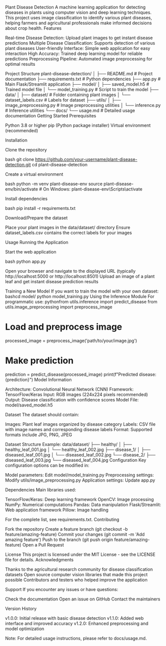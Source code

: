 Plant Disease Detection
A machine learning application for detecting diseases in plants using computer vision and deep learning techniques. This project uses image classification to identify various plant diseases, helping farmers and agricultural professionals make informed decisions about crop health.
Features

Real-time Disease Detection: Upload plant images to get instant disease predictions
Multiple Disease Classification: Supports detection of various plant diseases
User-friendly Interface: Simple web application for easy interaction
High Accuracy: Trained deep learning model for reliable predictions
Preprocessing Pipeline: Automated image preprocessing for optimal results

Project Structure
plant-disease-detection/
│
├── README.md                         # Project documentation
├── requirements.txt                  # Python dependencies
├── app.py                           # Main Flask/Streamlit application
├── model/
│   ├── saved_model.h5               # Trained model file
│   └── model_training.py            # Script to train the model
├── data/
│   ├── dataset/                     # Folder containing plant images
│   └── dataset_labels.csv           # Labels for dataset
├── utils/
│   ├── image_preprocessing.py       # Image preprocessing utilities
│   └── inference.py                 # Inference utilities
└── docs/
    └── usage.md                     # Detailed usage documentation
Getting Started
Prerequisites

Python 3.8 or higher
pip (Python package installer)
Virtual environment (recommended)

Installation

Clone the repository

bash   git clone https://github.com/your-username/plant-disease-detection.git
   cd plant-disease-detection

Create a virtual environment

bash   python -m venv plant-disease-env
   source plant-disease-env/bin/activate  # On Windows: plant-disease-env\Scripts\activate

Install dependencies

bash   pip install -r requirements.txt

Download/Prepare the dataset

Place your plant images in the data/dataset/ directory
Ensure dataset_labels.csv contains the correct labels for your images



Usage
Running the Application

Start the web application

bash   python app.py

Open your browser and navigate to the displayed URL (typically http://localhost:5000 or http://localhost:8501)
Upload an image of a plant leaf and get instant disease prediction results

Training a New Model
If you want to train the model with your own dataset:
bashcd model/
python model_training.py
Using the Inference Module
For programmatic use:
pythonfrom utils.inference import predict_disease
from utils.image_preprocessing import preprocess_image

# Load and preprocess image
processed_image = preprocess_image('path/to/your/image.jpg')

# Make prediction
prediction = predict_disease(processed_image)
print(f"Predicted disease: {prediction}")
Model Information

Architecture: Convolutional Neural Network (CNN)
Framework: TensorFlow/Keras
Input: RGB images (224x224 pixels recommended)
Output: Disease classification with confidence scores
Model File: model/saved_model.h5

Dataset
The dataset should contain:

Images: Plant leaf images organized by disease category
Labels: CSV file with image names and corresponding disease labels
Format: Supported formats include JPG, PNG, JPEG

Dataset Structure Example:
data/dataset/
├── healthy/
│   ├── healthy_leaf_001.jpg
│   └── healthy_leaf_002.jpg
├── disease_1/
│   ├── diseased_leaf_001.jpg
│   └── diseased_leaf_002.jpg
└── disease_2/
    ├── diseased_leaf_003.jpg
    └── diseased_leaf_004.jpg
Configuration
Key configuration options can be modified in:

Model parameters: Edit model/model_training.py
Preprocessing settings: Modify utils/image_preprocessing.py
Application settings: Update app.py

Dependencies
Main libraries used:

TensorFlow/Keras: Deep learning framework
OpenCV: Image processing
NumPy: Numerical computations
Pandas: Data manipulation
Flask/Streamlit: Web application framework
Pillow: Image handling

For the complete list, see requirements.txt.
Contributing

Fork the repository
Create a feature branch (git checkout -b feature/amazing-feature)
Commit your changes (git commit -m 'Add amazing feature')
Push to the branch (git push origin feature/amazing-feature)
Open a Pull Request

License
This project is licensed under the MIT License - see the LICENSE file for details.
Acknowledgments

Thanks to the agricultural research community for disease classification datasets
Open source computer vision libraries that made this project possible
Contributors and testers who helped improve the application

Support
If you encounter any issues or have questions:

Check the documentation
Open an issue on GitHub
Contact the maintainers

Version History

v1.0.0: Initial release with basic disease detection
v1.1.0: Added web interface and improved accuracy
v1.2.0: Enhanced preprocessing and model optimization


Note: For detailed usage instructions, please refer to docs/usage.md.

